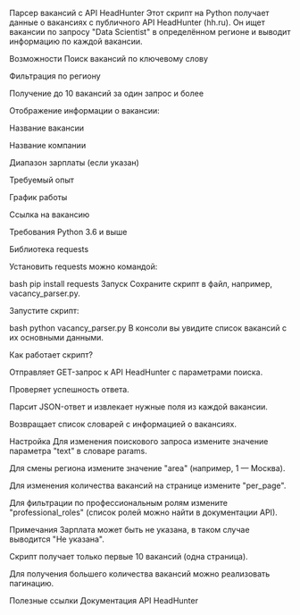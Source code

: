 Парсер вакансий с API HeadHunter
Этот скрипт на Python получает данные о вакансиях с публичного API HeadHunter (hh.ru). Он ищет вакансии по запросу "Data Scientist" в определённом регионе и выводит информацию по каждой вакансии.

Возможности
Поиск вакансий по ключевому слову 

Фильтрация по региону 

Получение до 10 вакансий за один запрос и более

Отображение информации о вакансии:

Название вакансии

Название компании

Диапазон зарплаты (если указан)

Требуемый опыт

График работы

Ссылка на вакансию

Требования
Python 3.6 и выше

Библиотека requests

Установить requests можно командой:

bash
pip install requests
Запуск
Сохраните скрипт в файл, например, vacancy_parser.py.

Запустите скрипт:

bash
python vacancy_parser.py
В консоли вы увидите список вакансий с их основными данными.

Как работает скрипт?

Отправляет GET-запрос к API HeadHunter с параметрами поиска.

Проверяет успешность ответа.

Парсит JSON-ответ и извлекает нужные поля из каждой вакансии.

Возвращает список словарей с информацией о вакансиях.

Настройка
Для изменения поискового запроса измените значение параметра "text" в словаре params.

Для смены региона измените значение "area" (например, 1 — Москва).

Для изменения количества вакансий на странице измените "per_page".

Для фильтрации по профессиональным ролям измените "professional_roles" (список ролей можно найти в документации API).

Примечания
Зарплата может быть не указана, в таком случае выводится "Не указана".

Скрипт получает только первые 10 вакансий (одна страница).

Для получения большего количества вакансий можно реализовать пагинацию.

Полезные ссылки
Документация API HeadHunter
